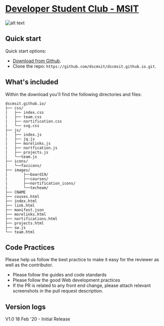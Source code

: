 # [Developer Student Club - MSIT](http://dsc.msit.in/)

![alt text](https://i.ibb.co/7r0vdgg/Screenshot-2020-02-19-at-2-44-52-PM.png"DSC-MSIT")

## Quick start

Quick start options:

- [Download from Github](https://github.com/dscmsit/dscmsit.github.io.git).
- Clone the repo: `https://github.com/dscmsit/dscmsit.github.io.git`.


## What's included

Within the download you'll find the following directories and files:

```
dscmsit.github.io/
├── css/
|   ├── index.css
|   ├── team.css
|   ├── nortification.css
|   └── svg.css
├── js/
|   ├── index.js
|   ├── jq.js
|   ├── morelinks.js
|   ├── nortfication.js
|   ├── projects.js
|   └──team.js
├── icons/
|   └──favicons/
├── images/
|       ├──board19/
|       ├──courses/
|       ├──nortification_icons/
|       └──techeam/
├── CNAME
├── couses.html
├── index.html
├── link.html
├── manifest.json
├── morelinks.html  
├── nortifications.html
├── projects.html
├── sw.js
└── team.html

```

## Code Practices
Please help us follow the best practice to make it easy for the reviewer as well as the contributor.
* Please follow the guides and code standards
* Please follow the good Web development practices
* If the PR is related to any front end change, please attach relevant screenshots in the pull request description.



## Version logs

V1.0 18 Feb '20 - Initial Release
